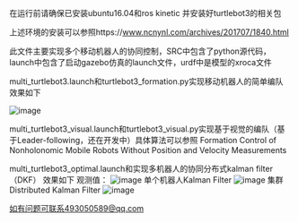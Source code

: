 在运行前请确保已安装ubuntu16.04和ros kinetic 并安装好turtlebot3的相关包

上述环境的安装可以参照https://www.ncnynl.com/archives/201707/1840.html

此文件主要实现多个移动机器人的协同控制，SRC中包含了python源代码，launch中包含了启动gazebo仿真的launch文件，urdf中是模型的xroca文件

multi_turtlebot3.launch和turtlebot3_formation.py实现移动机器人的简单编队
效果如下

![image](https://github.com/zyq321/multi-agents-formulation/tree/master/gif/formation_res.gif)

multi_turtlebot3_visual.launch和turtlebot3_visual.py实现基于视觉的编队（基于Leader-following，还在开发中）具体算法可以参照
Formation Control of Nonholonomic Mobile Robots Without Position and Velocity Measurements

multi_turtlebot3_optimal.launch和实现多机器人的协同分布式kalman filter（DKF）
效果如下
观测值：
![image](https://github.com/zyq321/multi-agents-formulation/tree/master/gif/measurement.gif)
单个机器人Kalman Filter
![image](https://github.com/zyq321/multi-agents-formulation/tree/master/gif/KF.gif)
集群Distributed Kalman Filter
![image](https://github.com/zyq321/multi-agents-formulation/tree/master/gif/DKF.gif)



如有问题可联系493050589@qq.com

